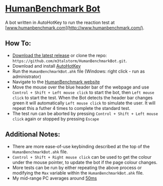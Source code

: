 # [HumanBenchmark Bot](https://github.com/m3talstorm/HumanBenchmarkBot/)

A bot written in AutoHotKey to run the reaction test at [www.humanbenchmark.com](http://www.humanbenchmark.com/).

## How To:

* [Download the latest release](https://github.com/m3talstorm/HumanBenchmarkBot/archive/master.zip) or clone the repo: `https://github.com/m3talstorm/HumanBenchmarkBot.git`.
* Download and install [AutoHotKey](http://ahkscript.org/download/ahk-install.exe)
* Run the `HumanBenchmarkBot.ahk` file (Windows: right click - run as administrator)
* Navigate to the [HumanBenchmark website](http://www.humanbenchmark.com/tests/reactiontime)
* Move the mouse over the blue header bar of the webpage and use `Control + Shift + Left mouse click` to start the bot, then `Left mouse click` to start the test. When the Bot detects the header bar changes green it will automatically `Left mouse click` to simulate the user. It will repeat this a futher 4 times to complete the standard test.
* The test run can be aborted by pressing `Control + Shift + Left mouse click` again or stopped by pressing `Escape`


## Additional Notes:
* There are more ease-of-use keybinding described at the top of the `HumanBenchmarkBot.ahk` file.
* `Control + Shift + Right mouse click` can be used to get the colour under the mouse pointer, to update the bot if the page colour changes.
* More tests can be run by either repeating the above process or modifying the `Max` variable within the `HumanBenchmarkBot.ahk` file.
* My mid-range PC averages around [50ms](http://i.imgur.com/7dhgRFz.png)
